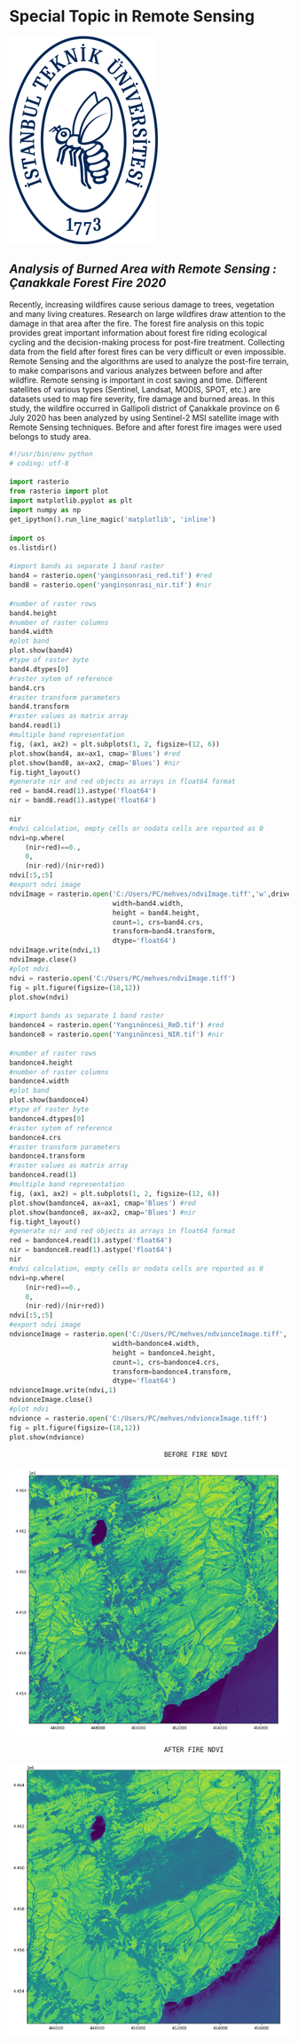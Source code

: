 
# Special Topic in Remote Sensing
![itu logo](itulogo.png)
## *Analysis of Burned Area with Remote Sensing : Çanakkale Forest Fire 2020*

Recently, increasing wildfires cause serious damage to trees, vegetation and many living creatures. Research on large wildfires draw attention to the damage in that area after the fire. The forest fire analysis on this topic provides great important information about forest fire riding ecological cycling and the decision-making process for post-fire treatment. Collecting data from the field after forest fires can be very difficult or even impossible. Remote Sensing and the algorithms are used to analyze the post-fire terrain, to make comparisons and various analyzes between before and after wildfire. Remote sensing is important in cost saving and time. Different satellites of various types (Sentinel, Landsat, MODIS, SPOT, etc.) are datasets used to map fire severity, fire damage and burned areas. In this study, the wildfire occurred in Gallipoli district of Çanakkale province on 6 July 2020 has been analyzed by using Sentinel-2 MSI satellite image with Remote Sensing techniques. Before and after forest fire images were used belongs to study area. 

``` Python
#!/usr/bin/env python
# coding: utf-8

import rasterio
from rasterio import plot
import matplotlib.pyplot as plt
import numpy as np
get_ipython().run_line_magic('matplotlib', 'inline')

import os
os.listdir()

#import bands as separate 1 band raster
band4 = rasterio.open('yanginsonrasi_red.tif') #red
band8 = rasterio.open('yanginsonrasi_nir.tif') #nir

#number of raster rows
band4.height
#number of raster columns
band4.width
#plot band 
plot.show(band4)
#type of raster byte
band4.dtypes[0]
#raster sytem of reference
band4.crs
#raster transform parameters
band4.transform
#raster values as matrix array
band4.read(1)
#multiple band representation
fig, (ax1, ax2) = plt.subplots(1, 2, figsize=(12, 6))
plot.show(band4, ax=ax1, cmap='Blues') #red
plot.show(band8, ax=ax2, cmap='Blues') #nir
fig.tight_layout()
#generate nir and red objects as arrays in float64 format
red = band4.read(1).astype('float64')
nir = band8.read(1).astype('float64')

nir
#ndvi calculation, empty cells or nodata cells are reported as 0
ndvi=np.where(
    (nir+red)==0., 
    0, 
    (nir-red)/(nir+red))
ndvi[:5,:5]
#export ndvi image
ndviImage = rasterio.open('C:/Users/PC/mehves/ndviImage.tiff','w',driver='Gtiff',
                          width=band4.width, 
                          height = band4.height, 
                          count=1, crs=band4.crs, 
                          transform=band4.transform, 
                          dtype='float64')
ndviImage.write(ndvi,1)
ndviImage.close()
#plot ndvi
ndvi = rasterio.open('C:/Users/PC/mehves/ndviImage.tiff')
fig = plt.figure(figsize=(18,12))
plot.show(ndvi)

#import bands as separate 1 band raster
bandonce4 = rasterio.open('Yangınöncesi_ReD.tif') #red
bandonce8 = rasterio.open('Yangınöncesi_NIR.tif') #nir

#number of raster rows
bandonce4.height
#number of raster columns
bandonce4.width
#plot band 
plot.show(bandonce4)
#type of raster byte
bandonce4.dtypes[0]
#raster sytem of reference
bandonce4.crs
#raster transform parameters
bandonce4.transform
#raster values as matrix array
bandonce4.read(1)
#multiple band representation
fig, (ax1, ax2) = plt.subplots(1, 2, figsize=(12, 6))
plot.show(bandonce4, ax=ax1, cmap='Blues') #red
plot.show(bandonce8, ax=ax2, cmap='Blues') #nir
fig.tight_layout()
#generate nir and red objects as arrays in float64 format
red = bandonce4.read(1).astype('float64')
nir = bandonce8.read(1).astype('float64')
nir
#ndvi calculation, empty cells or nodata cells are reported as 0
ndvi=np.where(
    (nir+red)==0., 
    0, 
    (nir-red)/(nir+red))
ndvi[:5,:5]
#export ndvi image
ndvionceImage = rasterio.open('C:/Users/PC/mehves/ndvionceImage.tiff','w',driver='Gtiff',
                          width=bandonce4.width, 
                          height = bandonce4.height, 
                          count=1, crs=bandonce4.crs, 
                          transform=bandonce4.transform, 
                          dtype='float64')
ndvionceImage.write(ndvi,1)
ndvionceImage.close()
#plot ndvi
ndvionce = rasterio.open('C:/Users/PC/mehves/ndvionceImage.tiff')
fig = plt.figure(figsize=(18,12))
plot.show(ndvionce)
```
                                           BEFORE FIRE NDVI 
![BEFORE FIRE NDVI](yanginoncesiNDVI.PNG)

                                           AFTER FIRE NDVI
![AFTER FIRE NDVI](yanginsonrasıNDVI.PNG)

